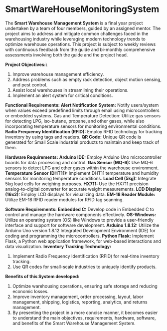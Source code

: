 # SmartWareHouseMonitoringSystem

The **Smart Warehouse Management System** is a final year project undertaken by a team of four members, guided by an assigned mentor. The project aims to address and mitigate common challenges faced in the warehousing industry while leveraging modern technology trends to optimize warehouse operations. This project is subject to weekly reviews with continuous feedback from the guide and bi-monthly comprehensive assessments involving both the guide and the project head.


**Project Objectives:**\\
1. Improve warehouse management efficiency.
2. Address problems such as empty rack detection, object motion sensing, and pest control.
3. Assist local warehouses in streamlining their operations.
4. Implement an alert system for critical conditions.

**Functional Requirements:**
**Alert Notification System:** Notify users/system when values exceed predefined limits through email using microcontrollers or embedded systems.
Gas and Temperature Detection: Utilize gas sensors for detecting LPG, iso-butane, propane, and other gases, while also incorporating temperature sensors for monitoring environmental conditions.
**Radio Frequency Identification (RFID):** Employ RFID technology for tracking inventory by using tags and readers.
**QR Code:** Unique QR code is generated for Small Scale industrial products to maintain and keep track of them.


**Hardware Requirements:**
**Arduino IDE:** Employ Arduino Uno microcontroller boards for data processing and control.
**Gas Sensor (MQ-6):** Use MQ-6 sensors to detect LPG and other gases within the warehouse environment.
**Temperature Sensor (DHT11):** Implement DHT11 temperature and humidity sensors for monitoring temperature conditions.
**Load Cell (5kg):** Integrate 5kg load cells for weighing purposes.
**HX711:** Use the HX711 precision analog-to-digital converter for accurate weight measurements.
**LCD Display (16x2):** Employ LCD displays for visualizing data.
**EM-18 Reader Module:** Utilize EM-18 RFID reader modules for RFID tag scanning.



**Software Requirements:**
**Embedded C:** Develop code in Embedded C to control and manage the hardware components effectively.
**OS-Windows:** Utilize an operating system (OS) like Windows to provide a user-friendly interface and support for software development.
**Arduino 1.8.12:** Utilize the Arduino Uno version 1.8.12 Integrated Development Environment (IDE) for coding and programming the microcontrollers.
**Python Flask:** Implement Flask, a Python web application framework, for web-based interactions and data visualization.
**Inventory Tracking Technology:**
1. Implement Radio Frequency Identification (RFID) for real-time inventory tracking.
2. Use QR codes for small-scale industries to uniquely identify products.


**Benefits of this System developed:**
1. Optimize warehousing operations, ensuring safe storage and reducing economic losses.
2. Improve inventory management, order processing, layout, labor management, shipping, logistics, reporting, analytics, and returns management.
3. By presenting the project in a more concise manner, it becomes easier to understand the main objectives, requirements, hardware, software, and benefits of the Smart Warehouse Management System.
